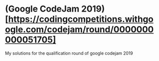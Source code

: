 # (Google CodeJam 2019)[https://codingcompetitions.withgoogle.com/codejam/round/0000000000051705]
My solutions for the qualification round of google codejam 2019
